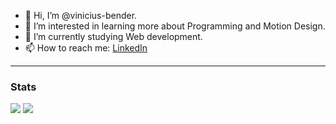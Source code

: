 - 👋 Hi, I’m @vinicius-bender.
- 👀 I’m interested in learning more about Programming and Motion Design.
- 🌱 I’m currently studying Web development.
- 📫 How to reach me: <a href="https://www.linkedin.com/in/vinicius-bender/">LinkedIn</a>


<hr />

### Stats

<div>
    <img src="https://github-readme-stats-nine-self-74.vercel.app/api?username=anuraghazra&show_icons=true&theme=radical"/> 
    <img src="https://github-readme-stats-nine-self-74.vercel.app//api/top-langs/?username=anuraghazra&show_icons=true&theme=radical"/>
</div>
